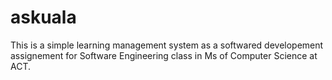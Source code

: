 # askuala
This is a simple learning management system as a softwared developement assignement for Software Engineering class in Ms of Computer Science at ACT.
